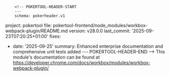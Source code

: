         <!-- POKERTOOL-HEADER-START
        ---
        schema: pokerheader.v1
project: pokertool
file: pokertool-frontend/node_modules/workbox-webpack-plugin/README.md
version: v28.0.0
last_commit: '2025-09-23T07:20:25+01:00'
fixes:
- date: '2025-09-25'
  summary: Enhanced enterprise documentation and comprehensive unit tests added
        ---
        POKERTOOL-HEADER-END -->
This module's documentation can be found at https://developer.chrome.com/docs/workbox/modules/workbox-webpack-plugin/
